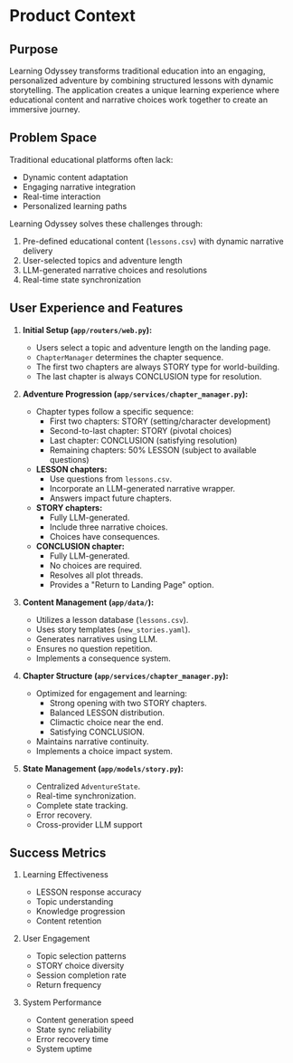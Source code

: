 # Product Context

## Purpose
Learning Odyssey transforms traditional education into an engaging, personalized adventure by combining structured lessons with dynamic storytelling. The application creates a unique learning experience where educational content and narrative choices work together to create an immersive journey.

## Problem Space
Traditional educational platforms often lack:
- Dynamic content adaptation
- Engaging narrative integration
- Real-time interaction
- Personalized learning paths

Learning Odyssey solves these challenges through:
1. Pre-defined educational content (`lessons.csv`) with dynamic narrative delivery
2. User-selected topics and adventure length
3. LLM-generated narrative choices and resolutions
4. Real-time state synchronization

## User Experience and Features

1.  **Initial Setup (`app/routers/web.py`):**
    *   Users select a topic and adventure length on the landing page.
    *   `ChapterManager` determines the chapter sequence.
    *   The first two chapters are always STORY type for world-building.
    *   The last chapter is always CONCLUSION type for resolution.

2.  **Adventure Progression (`app/services/chapter_manager.py`):**
    *   Chapter types follow a specific sequence:
        *   First two chapters: STORY (setting/character development)
        *   Second-to-last chapter: STORY (pivotal choices)
        *   Last chapter: CONCLUSION (satisfying resolution)
        *   Remaining chapters: 50% LESSON (subject to available questions)
    *   **LESSON chapters:**
        *   Use questions from `lessons.csv`.
        *   Incorporate an LLM-generated narrative wrapper.
        *   Answers impact future chapters.
    *   **STORY chapters:**
        *   Fully LLM-generated.
        *   Include three narrative choices.
        *   Choices have consequences.
    *   **CONCLUSION chapter:**
        *   Fully LLM-generated.
        *   No choices are required.
        *   Resolves all plot threads.
        *   Provides a "Return to Landing Page" option.

3.  **Content Management (`app/data/`):**
    *   Utilizes a lesson database (`lessons.csv`).
    *   Uses story templates (`new_stories.yaml`).
    *   Generates narratives using LLM.
    *   Ensures no question repetition.
    *   Implements a consequence system.

4.  **Chapter Structure (`app/services/chapter_manager.py`):**
    *   Optimized for engagement and learning:
        *   Strong opening with two STORY chapters.
        *   Balanced LESSON distribution.
        *   Climactic choice near the end.
        *   Satisfying CONCLUSION.
    *   Maintains narrative continuity.
    *   Implements a choice impact system.

5.  **State Management (`app/models/story.py`):**
    *   Centralized `AdventureState`.
    *   Real-time synchronization.
    *   Complete state tracking.
    *   Error recovery.
    *   Cross-provider LLM support

## Success Metrics

1. Learning Effectiveness
   - LESSON response accuracy
   - Topic understanding
   - Knowledge progression
   - Content retention

2. User Engagement
   - Topic selection patterns
   - STORY choice diversity
   - Session completion rate
   - Return frequency

3. System Performance
   - Content generation speed
   - State sync reliability
   - Error recovery time
   - System uptime
